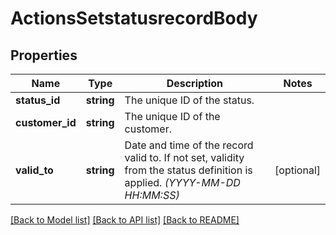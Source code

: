 # ActionsSetstatusrecordBody

## Properties
Name | Type | Description | Notes
------------ | ------------- | ------------- | -------------
**status_id** | **string** | The unique ID of the status. | 
**customer_id** | **string** | The unique ID of the customer. | 
**valid_to** | **string** | Date and time of the record valid to. If not set, validity from the status definition is applied. *(YYYY-MM-DD HH:MM:SS)* | [optional] 

[[Back to Model list]](../../README.md#documentation-for-models) [[Back to API list]](../../README.md#documentation-for-api-endpoints) [[Back to README]](../../README.md)

